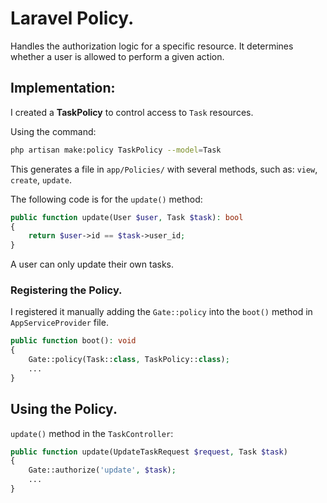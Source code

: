 # Laravel Policy.

Handles the authorization logic for a specific resource. It determines whether a user is allowed to perform a given action.

## Implementation:
I created a  **TaskPolicy** to control access to `Task` resources.

Using the command:
```bash
php artisan make:policy TaskPolicy --model=Task
```

This generates a file in `app/Policies/` with several methods, such as: `view`, `create`, `update`.

The following code is for the `update()` method:

```php
public function update(User $user, Task $task): bool
{
    return $user->id == $task->user_id;
}
```

A user can only update their own tasks.

### Registering the Policy.

I registered it manually adding the `Gate::policy` into the `boot()` method in `AppServiceProvider` file.
```php
public function boot(): void
{
    Gate::policy(Task::class, TaskPolicy::class);
    ...
}
```

## Using the Policy.
`update()` method in the `TaskController`:
```php
public function update(UpdateTaskRequest $request, Task $task)
{
    Gate::authorize('update', $task);
    ...
}
```
